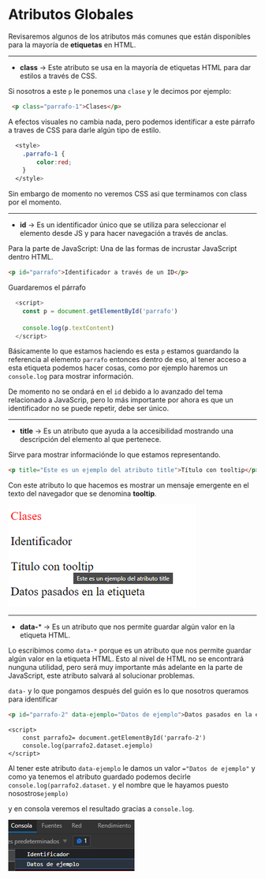 # Atributos Globales

Revisaremos algunos de los atributos más comunes que están disponibles para la mayoría de **etiquetas** en HTML.

---

* **class** -> Este atributo se usa en la mayoría de etiquetas HTML para dar estilos a través de CSS.

Si nosotros a este `p` le ponemos una ``clase`` y le decimos por ejemplo:
~~~html
 <p class="parrafo-1">Clases</p>
~~~

A efectos visuales no cambia nada, pero podemos identificar a este párrafo a traves de CSS para darle algún tipo de estilo.

~~~CSS
  <style>
    .parrafo-1 {
        color:red;
    }
  </style>
~~~

Sin embargo de momento no veremos CSS asi que terminamos con class por el momento.

---

* **id** -> Es un identificador único que se utiliza para seleccionar el elemento desde JS y para hacer navegación a través de anclas.

Para la parte de JavaScript:
Una de las formas de incrustar JavaScript dentro HTML.

~~~html
<p id="parrafo">Identificador a través de un ID</p>
~~~

Guardaremos el párrafo

~~~JavaScript
  <script>
    const p = document.getElementById('parrafo')

    console.log(p.textContent)
  </script>
~~~
Básicamente lo que estamos haciendo es esta `p` estamos guardando la referencia al elemento `parrafo` entonces dentro de eso, al tener acceso a esta etiqueta podemos hacer cosas, como por ejemplo haremos un `console.log` para mostrar información.

De momento no se ondará en el `id` debido a lo avanzado del tema relacionado a JavaScrip, pero lo más importante por ahora es que un identificador no se puede repetir, debe ser único.

---

* **title** -> Es un atributo que ayuda a la accesibilidad mostrando una descripción del elemento al que pertenece.

Sirve para mostrar informaciónde lo que estamos representando.

~~~html
<p title="Este es un ejemplo del atributo title">Título con tooltip</p>
~~~
Con este atributo lo que hacemos es mostrar un mensaje emergente en el texto del navegador que se denomina **tooltip**.

![title](/media/Atributos_globales.png "Ejemplo de atributos globales, ahora mostrando mensaje emergente de title")

---

* **data-*** -> Es un atributo que nos permite guardar algún valor en la etiqueta HTML.

Lo escribimos como `data-*` porque es un atributo que nos permite guardar algún valor en la etiqueta HTML. Esto al nivel de HTML no se encontrará nunguna utilidad, pero será muy importante más adelante en la parte de JavaScript, este atributo salvará al solucionar problemas.

`data-` y lo que pongamos después del guión es lo que nosotros queramos para identificar

~~~html
<p id="parrafo-2" data-ejemplo="Datos de ejemplo">Datos pasados en la etiqueta</p>
~~~
~~~JS
<script>
    const parrafo2= document.getElementById('parrafo-2')
    console.log(parrafo2.dataset.ejemplo)
</script>
~~~
Al tener este atributo `data-ejemplo` le damos un valor `="Datos de ejemplo"` y como ya tenemos el atributo guardado podemos decirle `console.log(parrafo2.dataset.` y el nombre que le hayamos puesto nosostros`ejemplo)`

y en consola veremos el resultado gracias a `console.log`.

![Consola](/media/Consola1.png "Resultado de la consola")
